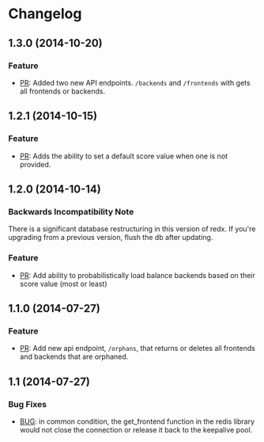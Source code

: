 Changelog
=========

## 1.3.0 (2014-10-20)

### Feature
+ [PR](https://github.com/rstudio/redx/pull/6): Added two new API endpoints. `/backends` and `/frontends` with gets all frontends or backends.

## 1.2.1 (2014-10-15)

### Feature
+ [PR](https://github.com/rstudio/redx/pull/5): Adds the ability to set a default score value when one is not provided.

## 1.2.0 (2014-10-14)

### Backwards Incompatibility Note
There is a significant database restructuring in this version of redx. If you're upgrading from a previous version, flush the db after updating.

### Feature
+ [PR](https://github.com/rstudio/redx/pulls): Add ability to probabilistically load balance backends based on their score value (most or least)

## 1.1.0 (2014-07-27)

### Feature
+ [PR](https://github.com/rstudio/redx/pull/1): Add new api endpoint, `/orphans`, that returns or deletes all frontends and backends that are orphaned.

## 1.1 (2014-07-27)

### Bug Fixes
+ [BUG](https://github.com/rstudio/redx/commit/d5051bbdc573b5017382268ec7dcf118a2fe0305): in common condition, the get\_frontend function in the redis library would not close the connection or release it back to the keepalive pool. 
